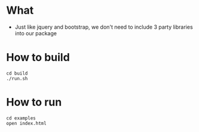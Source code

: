 # What 
* Just like jquery and bootstrap, we don't need to include 3 party libraries into our package

# How to build

```
cd build
./run.sh
```

# How to run
```
cd examples
open index.html
```

